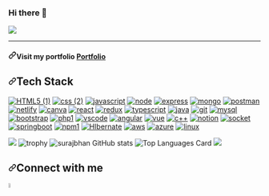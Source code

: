 ### Hi there 👋

<img src="https://user-images.githubusercontent.com/80870870/225249776-83f413b7-bd20-40bd-a9fd-2014559bf9bb.gif" style="max-width: 100%; display: inline-block;" data-target="animated-image.originalImage">

<hr>
<h4 dir="auto"><a id="user-content-visit-my-portfolio-portfolio" class="anchor" aria-hidden="true" href="#visit-my-portfolio-portfolio"><svg class="octicon octicon-link" viewBox="0 0 16 16" version="1.1" width="16" height="16" aria-hidden="true"><path d="m7.775 3.275 1.25-1.25a3.5 3.5 0 1 1 4.95 4.95l-2.5 2.5a3.5 3.5 0 0 1-4.95 0 .751.751 0 0 1 .018-1.042.751.751 0 0 1 1.042-.018 1.998 1.998 0 0 0 2.83 0l2.5-2.5a2.002 2.002 0 0 0-2.83-2.83l-1.25 1.25a.751.751 0 0 1-1.042-.018.751.751 0 0 1-.018-1.042Zm-4.69 9.64a1.998 1.998 0 0 0 2.83 0l1.25-1.25a.751.751 0 0 1 1.042.018.751.751 0 0 1 .018 1.042l-1.25 1.25a3.5 3.5 0 1 1-4.95-4.95l2.5-2.5a3.5 3.5 0 0 1 4.95 0 .751.751 0 0 1-.018 1.042.751.751 0 0 1-1.042.018 1.998 1.998 0 0 0-2.83 0l-2.5 2.5a1.998 1.998 0 0 0 0 2.83Z"></path></svg></a>Visit my portfolio <a href="https://rajtupe987.github.io/" rel="nofollow">Portfolio</a></h4>

<h2 dir="auto"><a id="user-content-tech-stack" class="anchor" aria-hidden="true" href="#tech-stack"><svg class="octicon octicon-link" viewBox="0 0 16 16" version="1.1" width="16" height="16" aria-hidden="true"><path d="m7.775 3.275 1.25-1.25a3.5 3.5 0 1 1 4.95 4.95l-2.5 2.5a3.5 3.5 0 0 1-4.95 0 .751.751 0 0 1 .018-1.042.751.751 0 0 1 1.042-.018 1.998 1.998 0 0 0 2.83 0l2.5-2.5a2.002 2.002 0 0 0-2.83-2.83l-1.25 1.25a.751.751 0 0 1-1.042-.018.751.751 0 0 1-.018-1.042Zm-4.69 9.64a1.998 1.998 0 0 0 2.83 0l1.25-1.25a.751.751 0 0 1 1.042.018.751.751 0 0 1 .018 1.042l-1.25 1.25a3.5 3.5 0 1 1-4.95-4.95l2.5-2.5a3.5 3.5 0 0 1 4.95 0 .751.751 0 0 1-.018 1.042.751.751 0 0 1-1.042.018 1.998 1.998 0 0 0-2.83 0l-2.5 2.5a1.998 1.998 0 0 0 0 2.83Z"></path></svg></a>Tech Stack</h2>

<p dir="auto"><a href="https://github.com/surajbhan-3/Skills_logos"><img src="https://user-images.githubusercontent.com/80870870/226172568-9ece668f-7c2c-44c0-9102-13b5eac65703.png" alt="HTML5 (1)" style="max-width: 100%;"></a> <span><a href="https://github.com/rajtupe987/Skills_logos"><img src="https://user-images.githubusercontent.com/80870870/226172717-cf0e0d14-9861-4d7a-aaca-98dd6a4e4485.png" alt="css (2)" style="max-width: 100%;"></a> <span> <a href="https://github.com/surajbhan-3/Skills_logos"><img src="https://user-images.githubusercontent.com/80870870/226173076-fb31cc2b-00ca-480e-a6cd-f0dc8374d029.png" alt="javascript" style="max-width: 100%;"></a> <span><a href="https://github.com/rajtupe987/Skills_logos"><img src="https://user-images.githubusercontent.com/80870870/226173264-99ec57c7-c80a-4f4c-b8c0-cad17c40c3c2.png" alt="node" style="max-width: 100%;"></a>
<span> <a href="https://github.com/rajtupe987/Skills_logos"><img src="https://user-images.githubusercontent.com/80870870/226174111-a576a2f2-6647-4559-ac94-0941ac032ff9.png" alt="express" style="max-width: 100%;"></a>
<span> <a href="https://github.com/rajtupe987/Skills_logos"><img src="https://user-images.githubusercontent.com/80870870/226368794-ded31f79-f46f-4bb5-ab9f-b45de79220b6.png" alt="mongo" style="max-width: 100%;"></a>
<span> <a href="https://github.com/rajtupe987/Skills_logos"><img src="https://user-images.githubusercontent.com/80870870/226368828-42825cb5-d475-426b-aec2-fdef6460af0f.png" alt="postman" style="max-width: 100%;"></a>
<span> <a href="https://github.com/rajtupe987/Skills_logos"><img src="https://user-images.githubusercontent.com/80870870/226368848-eb079081-c717-43a9-9813-4848107fc141.png" alt="netlify" style="max-width: 100%;"></a>
<span><a href="https://github.com/rajtupe987/Skills_logos"><img src="https://user-images.githubusercontent.com/80870870/226368875-7fcdbd16-ab8e-4006-87a4-c3a6ac84845d.png" alt="canva" style="max-width: 100%;"></a>
<span><a href="https://github.com/rajtupe987/Skills_logos"><img src="https://user-images.githubusercontent.com/80870870/226371703-548b11d7-5fc7-45fe-927f-48187e2c6e89.png" alt="react" style="max-width: 100%;"></a>
<span><a href="https://github.com/rajtupe987/Skills_logos"><img src="https://user-images.githubusercontent.com/80870870/226372641-c4a61dc7-e3fd-4326-83e7-63e7a33de1a3.png" alt="redux" style="max-width: 100%;"></a><span>
<a href="https://github.com/rajtupe987/Skills_logos"><img src="https://user-images.githubusercontent.com/80870870/226372684-daf9e1cc-3a36-4a27-8582-cdad5e43d4a6.png" alt="typescript" style="max-width: 100%;"></a><span>
<a href="https://github.com/rajtupe987/Skills_logos"><img src="https://user-images.githubusercontent.com/80870870/226372738-72152f9a-04c5-4da6-9439-33c67659bb62.png" alt="java" style="max-width: 100%;"></a><span>
<a href="https://github.com/rajtupe987/Skills_logos"><img src="https://user-images.githubusercontent.com/80870870/226376967-f464b0a4-5906-4d91-bcab-4176898af55a.png" alt="git" style="max-width: 100%;"></a>
<span>
<a href="https://github.com/rajtupe987/Skills_logos"><img src="https://user-images.githubusercontent.com/80870870/226377027-c70d9ed2-f386-4986-aadd-f332927277f1.png" alt="mysql" style="max-width: 100%;"></a>
<span>
<a href="https://github.com/rajtupe987/Skills_logos"><img src="https://user-images.githubusercontent.com/80870870/226377069-5f8c6a66-dd3b-4bc6-84a4-92f5db6a8eb2.png" alt="bootstrap" style="max-width: 100%;"></a>
<span>
<a href="https://github.com/rajtupe987/Skills_logos"><img src="https://user-images.githubusercontent.com/80870870/226377129-fac8ed34-e4b6-455b-b522-a5a65a4eb3c7.png" alt="php1" style="max-width: 100%;"></a>
<span>
<a href="https://github.com/rajtupe987/Skills_logos"><img src="https://user-images.githubusercontent.com/80870870/226378741-10a77626-378c-46c6-8dd4-e08617bcefcd.png" alt="vscode" style="max-width: 100%;"></a>
<span><a href="https://github.com/rajtupe987/Skills_logos"><img src="https://user-images.githubusercontent.com/80870870/226378759-3c2c4a7e-3fad-4c86-b99b-ce95336e2d31.png" alt="angular" style="max-width: 100%;"></a>
<span>
<a href="https://github.com/rajtupe987/Skills_logos"><img src="https://user-images.githubusercontent.com/80870870/226378776-778fc83a-80ef-488b-a114-c6c556b10e09.png" alt="vue" style="max-width: 100%;"></a>
<span>
<a href="https://github.com/rajtupe987/Skills_logos"><img src="https://user-images.githubusercontent.com/80870870/226378800-5e5a0237-768f-45a3-9dc1-b60017b0ac3b.png" alt="c++" style="max-width: 100%;"></a>
<span>
<a href="https://github.com/rajtupe987/Skills_logos"><img src="https://user-images.githubusercontent.com/80870870/226421063-3b5fbfb0-5423-44bb-981b-becbe0bb23de.png" alt="notion" style="max-width: 100%;"></a>
<span>
<a href="https://github.com/surajbhan-3/Skills_logos"><img src="https://user-images.githubusercontent.com/80870870/226421544-3655cf3e-069d-487d-9e69-e4bd52d9f5ba.png" alt="socket" style="max-width: 100%;"></a>
<span>
<a href="https://github.com/rajtupe987/Skills_logos"><img src="https://user-images.githubusercontent.com/80870870/226421578-54c99416-397f-46f2-80ba-d487d7655b3c.png" alt="springboot" style="max-width: 100%;"></a>
<span>
<a href="https://github.com/rajtupe987/Skills_logos"><img src="https://user-images.githubusercontent.com/80870870/226421563-3df9f271-c07f-4a3b-9286-b079df75124c.png" alt="npm1" style="max-width: 100%;"></a>
<span>
<a href="https://github.com/rajtupe987/Skills_logos"><img src="https://user-images.githubusercontent.com/80870870/226421594-ae2a8b25-fcc2-4be6-ab56-514c45233561.png" alt="HIbernate" style="max-width: 100%;"></a>
<span>
<a href="https://github.com/rajtupe987/Skills_logos"><img src="https://user-images.githubusercontent.com/80870870/226421922-782ee80f-ab1c-4c45-8983-21cdad85c00b.png" alt="aws" style="max-width: 100%;"></a>
<span>
<a href="https://github.com/rajtupe987/Skills_logos"><img src="https://user-images.githubusercontent.com/80870870/226421959-0b47de7e-67b9-4805-a4b4-eadad2ada236.png" alt="azure" style="max-width: 100%;"></a>
<span>
<a href="https://github.com/rajtupe987/Skills_logos"><img src="https://user-images.githubusercontent.com/80870870/226421962-46da77f8-2d0a-47bd-b58a-66f4a9ec0fd4.png" alt="linux" style="max-width: 100%;"></a></span></span></span></span></span></span></span></span></span></span></span></span></span></span></span></span></span></span></span></span></span></span></span></span></span></span></span></span></p>


<img src="https://user-images.githubusercontent.com/80870870/225220328-6a3311a1-241e-43a4-bb12-a98298ca9f4c.gif" style="max-width: 100%; display: inline-block;" data-target="animated-image.originalImage">

<img src="https://camo.githubusercontent.com/5f45d28b0fcba075fc4b5c7954f69117923da836be6452143ffd9f6cca8fa126/68747470733a2f2f6769746875622d70726f66696c652d74726f7068792e76657263656c2e6170702f3f757365726e616d653d737572616a6268616e2d33267468656d653d6f6e656461726b" alt="trophy" data-canonical-src="https://github-profile-trophy.vercel.app/?username=rajtupe987&amp;theme=onedark" style="max-width: 100%;">

<img src="https://camo.githubusercontent.com/b363fb0ef0c7b85ab514b57d10232876dc3f96dbb7079aa3bb557020dbae0bc2/68747470733a2f2f6769746875622d726561646d652d73746174732e76657263656c2e6170702f6170693f757365726e616d653d737572616a6268616e2d3326636f756e745f707269766174653d74727565267468656d653d7265616374" alt="surajbhan GitHub stats" data-canonical-src="https://github-readme-stats.vercel.app/api?username=rajtupe987&amp;count_private=true&amp;theme=react" style="max-width: 100%;">


<img src="https://camo.githubusercontent.com/0d4091d5011225abc2bf416cb0ed40fa2ad0446a73604e434fae09a3ba94336d/68747470733a2f2f6769746875622d726561646d652d73746174732e76657263656c2e6170702f6170692f746f702d6c616e67732f3f757365726e616d653d737572616a6268616e2d33266c616e67735f636f756e743d3826636f756e745f707269766174653d74727565266c61796f75743d636f6d70616374267468656d653d7265616374" alt="Top Languages Card" data-canonical-src="https://github-readme-stats.vercel.app/api/top-langs/?username=rajtupe987&amp;langs_count=8&amp;count_private=true&amp;layout=compact&amp;theme=react" style="max-width: 100%;">

<img src="https://user-images.githubusercontent.com/80870870/225224944-56e12219-1749-4a35-97d7-aa193840597e.gif" style="max-width: 100%; display: inline-block;" data-target="animated-image.originalImage">

<h2 dir="auto"><a id="user-content-connect-with-me" class="anchor" aria-hidden="true" href="#connect-with-me"><svg class="octicon octicon-link" viewBox="0 0 16 16" version="1.1" width="16" height="16" aria-hidden="true"><path d="m7.775 3.275 1.25-1.25a3.5 3.5 0 1 1 4.95 4.95l-2.5 2.5a3.5 3.5 0 0 1-4.95 0 .751.751 0 0 1 .018-1.042.751.751 0 0 1 1.042-.018 1.998 1.998 0 0 0 2.83 0l2.5-2.5a2.002 2.002 0 0 0-2.83-2.83l-1.25 1.25a.751.751 0 0 1-1.042-.018.751.751 0 0 1-.018-1.042Zm-4.69 9.64a1.998 1.998 0 0 0 2.83 0l1.25-1.25a.751.751 0 0 1 1.042.018.751.751 0 0 1 .018 1.042l-1.25 1.25a3.5 3.5 0 1 1-4.95-4.95l2.5-2.5a3.5 3.5 0 0 1 4.95 0 .751.751 0 0 1-.018 1.042.751.751 0 0 1-1.042.018 1.998 1.998 0 0 0-2.83 0l-2.5 2.5a1.998 1.998 0 0 0 0 2.83Z"></path></svg></a>Connect with me</h2>

<img src="https://camo.githubusercontent.com/9d8fc174cc2998661b92484197c3ee2d5d249f252d85bc10066ae8f663d41713/68747470733a2f2f63646e2d69636f6e732d706e672e666c617469636f6e2e636f6d2f3531322f323530342f323530343932332e706e67" width="5%" height="5%" data-canonical-src="https://cdn-icons-png.flaticon.com/512/2504/2504923.png" style="max-width: 100%;">
<!--
**rajtupe987/rajtupe987** is a ✨ _special_ ✨ repository because its `README.md` (this file) appears on your GitHub profile.

Here are some ideas to get you started:

- 🔭 I’m currently working on ...
- 🌱 I’m currently learning ...
- 👯 I’m looking to collaborate on ...
- 🤔 I’m looking for help with ...
- 💬 Ask me about ...
- 📫 How to reach me: ...
- 😄 Pronouns: ...
- ⚡ Fun fact: ...
-->
